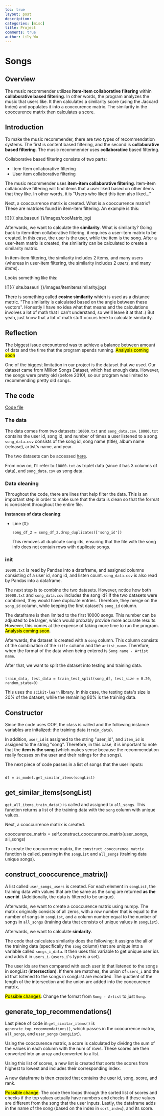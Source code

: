 ```yaml
---
toc: true
layout: post
description: 
categories: [misc]
title: Project 
comments: true
author: Lily Wu
---
```


# Songs

## Overview

The music recommender utilizes **item-item collaborative filtering** within **collaborative based filtering**. In other words, the program analyzes the music that users like. It then calculates a similarity score (using the Jaccard Index) and populates it into a cooccurence matrix. The similarity in the cooccurence matrix then calculates a score.

## Introduction

To make the music recommender, there are two types of recommendation systems. The first is content based filtering, and the second is **collaborative based filtering**. The music recommender uses **collaborative** based filtering.

Collaborative based filtering consists of two parts:

* Item-Item collaborative filtering
* User item collaborative filtering

The music recommender uses **item-item collaborative filtering**. Item-item collaborative filtering will find items that a user liked based on other items that they like. In other words, it is "Users who liked this item also liked..."

Next, a cooccurrence matrix is created. What is a cooccurrence matrix? These are matrices found in item-item filtering. An example is this:

![]({{ site.baseurl }}/images/cooMatrix.jpg)

Afterwards, we want to calculate the **similarity**. What is similarity? Going back to item-item collaborative filtering, it requires a user-item matrix to be created. In this case, the user is the user, while the item is the song. After a user-item matrix is created, the similarity can be calculated to create a similarity matrix. 

In item-item filtering, the similarity includes 2 items, and many users (whereas in user-item filtering, the similarity includes 2 *users*, and many *items*). 

Looks something like this:

![]({{ site.baseurl }}/images/itemitemsimilarity.jpg)

There is something called **cosine similarity** which is used as a distance metric. "The similarity is calculated based on the angle between these vectors". Honestly I have no idea what that means and the calculations involves a lot of math that I can't understand, so we'll leave it at that :) But yeah, just know that a lot of math stuff occurs here to calculate similarity. 


## Reflection

The biggest issue encountered was to achieve a balance between amount of data and the time that the program spends running. <mark>Analysis coming soon</mark>

One of the biggest limitation in our project is the dataset that we used. Our dataset came from Million Songs Dataset, which had enough data. However, the songs were pretty old (before 2010), so our program was limited to recommending pretty old songs. 



## The code

[Code file](https://github.com/Lychee80/fourWsBackend/blob/main/Recommenders.py)

### The data

The data comes from two datasets: `10000.txt` and `song_data.csv`. `10000.txt` contains the user id, song id, and number of times a user listened to a song. `song_data.csv` consists of the song id, song name (title), album name (release), artist's name, and year.

The two datasets can be accessed [here](https://www.kaggle.com/datasets/anuragbanerjee/million-song-data-set-subset). 

From now on, I'll refer to `10000.txt` as triplet data (since it has 3 columns of data), and `song_data.csv` as song data.

### Data cleaning

Throughout the code, there are lines that help filter the data. This is an important step in order to make sure that the data is clean so that the format is consistent throughout the entire file. 

**Instances of data cleaning**: 

* Line (#): 

  ```
  song_df_2 = song_df_2.drop_duplicates(['song_id'])
  ```

  This removes all duplicate song ids, ensuring that the file with the song info does not contain rows with duplicate songs.


### init

`10000.txt` is read by Pandas into a dataframe, and assigned columns consisting of a user id, song id, and listen count. `song_data.csv` is also read by Pandas into a dataframe. 

The next step is to combine the two datasets. However, notice how both `10000.txt` and `song_data.csv` includes the song id? If the two datasets were combined, they would have duplicate entries. Therefore, they merge on the `song_id` column, while keeping the first dataset's `song_id` column.

The dataframe is then limited to the first 10000 songs. This number can be adjusted to be larger, which would probably provide more accurate results. However, this comes at the expense of taking more time to run the program. <mark>Analysis coming soon</mark>. 

Afterwards, the dataset is created with a `song` column. This column consists of the combination of the `title` column and the `artist_name`. Therefore, when the format of the data when being entered is `Song name - Artist name`. 


After that, we want to split the dataset into testing and training data. 

<code>
train_data, test_data = train_test_split(song_df, test_size = 0.20, random_state=0)
</code>

This uses the `scikit-learn` library. In this case, the testing data's size is 20% of the dataset, while the remaining 80% is the training data. 

## Constructor

Since the code uses OOP, the class is called and the following instance variables are initalized: the training data (`train_data`). 

In addition, `user_id` is assigned to the string "user_id", and `item_id` is assigned to the string "song". Therefore, in this case, it is important to note that the **item is the song** (which makes sense because the recommendation really focuses on the user and their ratings for the songs).


The next piece of code passes in a list of songs that the user inputs:

<code>
df = is_model.get_similar_items(songList)
</code>


## get_similar_items(songList)

`get_all_items_train_data()` is called and assigned to `all_songs`. This function returns a list of the training data with the `song` column with unique values.

Next, a cooccurrence matrix is created. 


cooccurence_matrix = self.construct_cooccurence_matrix(user_songs, all_songs)

To create the coccurrence matrix, the `construct_cooccurence_matrix` function is called, passing in the `songList` and `all_songs` (training data unique songs).

## construct_cooccurence_matrix()

A list called `user_songs_users` is created. For each element in `songList`, the training data with values that are the same as the song are returned **as the user id**. (Additionally, the data is filtered to be unique).

Afterwards, we want to create a cooccurence matrix using numpy. The matrix originally consists of all zeros, with a row number that is equal to the number of songs in `songList`, and a column number equal to the number of songs in `all_songs` (training data that consists of unique values in `songList`). 


Afterwards, we want to calculate **simlarity**.


The code that calculates similarity does the following: it assigns the all of the training data (specifically the `song` column) that are unique into a variable called `songs_i_data`. It then uses this variable to get unique user ids and adds it in `users_i`. (`users_i`'s type is a set).

The user ids are then compared with each user id that listened to the songs in songList (**intersection**). If there are matches, the union of `users_i` and the id that lsitened to the songs in songList are recorded. The quotient of the length of the intersection and the union are added into the cooccurence matrix. 

<mark>Possible changes</mark>: Change the format from `Song - Artist` to just `Song`. 


## generate_top_recommendations()

Last piece of code in `get_similar_items()` is `generate_top_recommendations()`, which passes in the coocurrence matrix, `all_songs`, and `user_songs` (`songList`). 

Using the cooccurence matrix, a score is calculated by dividng the sum of the values in each column with the num of rows. These scores are then converted into an array and converted to a list. 

Using this list of scores, a new list is created that sorts the scores from highest to lowest and includes their corresponding index. 

A new dataframe is then created that contains the user id, song, score, and rank. 

<mark>Possible change</mark>: The code then loops through the sorted list of scores and checks if the top values actually have numbers and checks if these values are different from the song that the user inputs. Lastly, the dataframe adds in the name of the song (based on the index in `sort_index`), and its score. 





